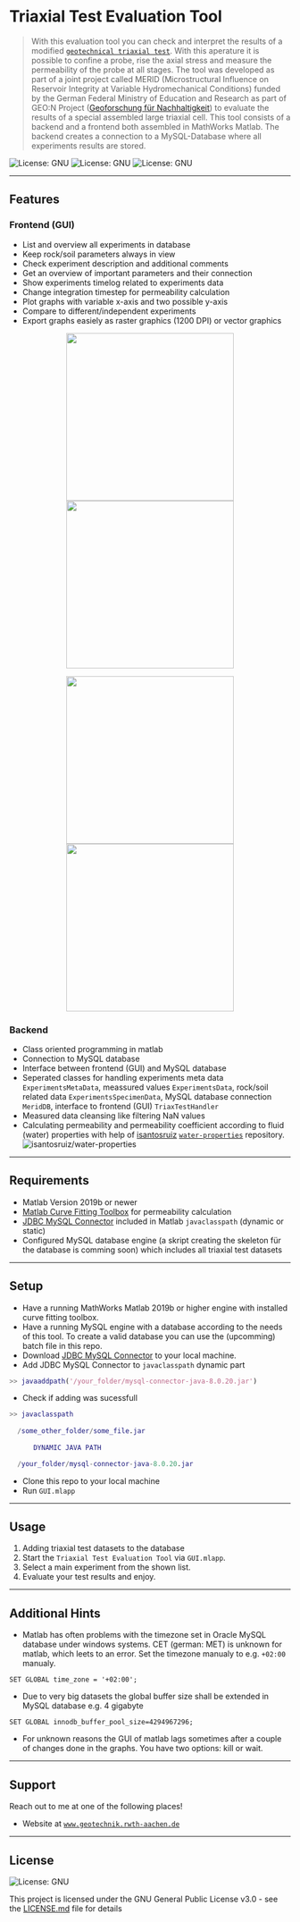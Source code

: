 # Triaxial Test Evaluation Tool

> With this evaluation tool you can check and interpret the results of a modified <a href="https://en.wikipedia.org/wiki/Triaxial_shear_test" target="_blank">`geotechnical triaxial test`</a>. With this aperature it is possible to confine a probe, rise the axial stress and measure the permeability of the probe at all stages. The tool was developed as part of a joint project called MERID (Microstructural Influence on Reservoir Integrity at Variable Hydromechanical Conditions) funded by the German Federal Ministry of Education and Research as part of GEO:N Project ([Geoforschung für Nachhaltigkeit](https://www.bmbf.de/de/geoforschung-2398.html)) to evaluate the results of a special assembled large triaxial cell. This tool consists of a backend and a frontend both assembled in MathWorks Matlab. The backend creates a connection to a MySQL-Database where all experiments results are stored.

![License: GNU](https://img.shields.io/github/license/froido/merid_triaxial_data_analysis?style=flat-square)
![License: GNU](https://img.shields.io/github/release-date/froido/merid_triaxial_data_analysis?style=flat-square)
![License: GNU](https://img.shields.io/github/v/release/froido/merid_triaxial_data_analysis?style=flat-square)

---

## Features

### Frontend (GUI)

 - List and overview all experiments in database
 - Keep rock/soil parameters always in view
 - Check experiment description and additional comments
 - Get an overview of important parameters and their connection
 - Show experiments timelog related to experiments data
 - Change integration timestep for permeability calculation
 - Plot graphs with variable x-axis and two possible y-axis
 - Compare to different/independent experiments
 - Export graphs easiely as raster graphics (1200 DPI) or vector graphics

<p align="center">
  <img src = "https://github.com/froido/merid_triaxial_data_analysis/blob/master/sample/experiments_list.png" width=300> <img src = "https://github.com/froido/merid_triaxial_data_analysis/blob/master/sample/data_overview.png" width=300>
</p><p align="center">
  <img src = "https://github.com/froido/merid_triaxial_data_analysis/blob/master/sample/data_vs_timelog.png" width=300> <img src = "https://github.com/froido/merid_triaxial_data_analysis/blob/master/sample/comparison.png" width=300>
</p>
 

### Backend

 - Class oriented programming in matlab
 - Connection to MySQL database
 - Interface between frontend (GUI) and MySQL database
 - Seperated classes for handling experiments meta data `ExperimentsMetaData`, meassured values `ExperimentsData`, rock/soil related data `ExperimentsSpecimenData`, MySQL database connection `MeridDB`, interface to frontend (GUI) `TriaxTestHandler`
 - Measured data cleansing like filtering NaN values
 - Calculating permeability and permeability coefficient according to fluid (water) properties with help of <a href="https://github.com/isantosruiz" target="_blank">isantosruiz</a> <a href="https://github.com/isantosruiz/water-properties" target="_blank">`water-properties`</a> repository.
 ![isantosruiz/water-properties](https://img.shields.io/github/license/isantosruiz/water-properties?style=flat-square)


---

## Requirements

 - Matlab Version 2019b or newer
 - [Matlab Curve Fitting Toolbox](https://de.mathworks.com/products/curvefitting.html) for permeability calculation
 - [JDBC MySQL Connector](https://dev.mysql.com/doc/connector-j/8.0/en/) included in Matlab `javaclasspath` (dynamic or static)
 - Configured MySQL database engine (a skript creating the skeleton für the database is comming soon) which includes all triaxial test datasets
 
 ---
 
## Setup

 - Have a running MathWorks Matlab 2019b or higher engine with installed curve fitting toolbox.
 - Have a running MySQL engine with a database according to the needs of this tool. To create a valid database you can use the (upcomming) batch file in this repo.
 - Download [JDBC MySQL Connector](https://dev.mysql.com/doc/connector-j/8.0/en/) to your local machine.
 - Add JDBC MySQL Connector to `javaclasspath` dynamic part
  ```matlab
  >> javaaddpath('/your_folder/mysql-connector-java-8.0.20.jar')
  ```
 - Check if adding was sucessfull
  ```matlab
  >> javaclasspath
    
    /some_other_folder/some_file.jar
    
        DYNAMIC JAVA PATH

    /your_folder/mysql-connector-java-8.0.20.jar
  ```
 - Clone this repo to your local machine
 - Run `GUI.mlapp`
 

---

## Usage

1. Adding triaxial test datasets to the database
2. Start the `Triaxial Test Evaluation Tool` via `GUI.mlapp`.
3. Select a main experiment from the shown list.
4. Evaluate your test results and enjoy.

---

## Additional Hints

 - Matlab has often problems with the timezone set in Oracle MySQL database under windows systems. CET (german: MET) is unknown for matlab, which leets to an error. Set the timezone manualy to e.g. `+02:00` manualy.
 ```mysql
 SET GLOBAL time_zone = '+02:00';
 ```
 - Due to very big datasets the global buffer size shall be extended in MySQL database e.g. 4 gigabyte
 ```mysql
 SET GLOBAL innodb_buffer_pool_size=4294967296;
 ```
 - For unknown reasons the GUI of matlab lags sometimes after a couple of changes done in the graphs. You have two options: kill or wait.

---

## Support

Reach out to me at one of the following places!

- Website at <a href="http://www.geotechnik.rwth-aachen.de/index.php?section=Biebricher_en" target="_blank">`www.geotechnik.rwth-aachen.de`</a>

---

## License

![License: GNU](https://img.shields.io/github/license/froido/merid_triaxial_data_analysis?style=flat-square)

This project is licensed under the GNU General Public License v3.0 - see the [LICENSE.md](LICENSE.md) file for details


